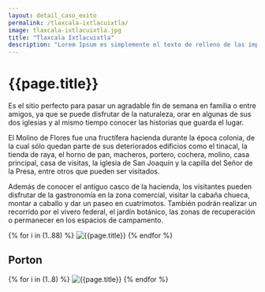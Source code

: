```yaml
---
layout: detail_caso_exito
permalink: /tlaxcala-ixtlacuixtla/
image: tlaxcala-ixtlacuixtla.jpg
title: "Tlaxcala Ixtlacuixtla"
description: "Lorem Ipsum es simplemente el texto de relleno de las imprentas y archivos de texto. Lorem Ipsum ha sido el texto de relleno estándar de las industrias desde el año 1500"
---
```


<div class="container-fluid mt-3 pb-3">
    <div class="container bg-white">
        <div class="p-5 ">
            <h1 class="cnt-title">{{page.title}}</h1>
            <p>
                Es el sitio perfecto para pasar un agradable fin de semana en familia o entre amigos, ya que se puede
                disfrutar de la naturaleza, orar en algunas de sus dos iglesias y al mismo tiempo conocer las historias
                que guarda el lugar.
            </p>
            <p>
                El Molino de Flores fue una fructífera hacienda durante la época colonia, de la cual sólo quedan parte
                de sus deteriorados edificios como el tinacal, la tienda de raya, el horno de pan, macheros, portero,
                cochera, molino, casa principal, casa de visitas, la iglesia de San Joaquín y la capilla del Señor de la
                Presa, entre otros que pueden ser visitados.
            </p>
            <p>
                Además de conocer el antiguo casco de la hacienda, los visitantes pueden disfrutar de la gastronomía en
                la zona comercial, visitar la cabaña chueca, montar a caballo y dar un paseo en cuatrimotos. También
                podrán realizar un recorrido por el vivero federal, el jardín botánico, las zonas de recuperación o
                permanecer en los espacios de campamento.
            </p>
        </div>
        <div id="gallery" class="container-gallery">
            {% for i in (1..88) %}
            <img alt="{{page.title}}" src="/assets/images/gallerys/tlaxcala-ixtlacuixtla/ixtlacuixtla/thumbnail/{{i}}.jpg"
                data-image="/assets/images/gallerys/tlaxcala-ixtlacuixtla/ixtlacuixtla/{{i}}.jpg" data-description="{{page.title}}">
            {% endfor %}
        </div>
        <h2 class="separador-gallery"><span>Porton</span></h2>
        <div id="gallery-1" class="container-gallery">
            {% for i in (1..8) %}
            <img alt="{{page.title}}" src="/assets/images/gallerys/tlaxcala-ixtlacuixtla/porton/thumbnail/{{i}}.jpg"
            data-image="/assets/images/gallerys/tlaxcala-ixtlacuixtla/porton/{{i}}.jpg" data-description="{{page.title}}">
            {% endfor %}
        </div>
    </div>
</div>